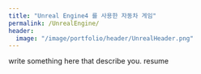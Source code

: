 ```yaml
---
title: "Unreal Engine4 를 사용한 자동차 게임"
permalink: /UnrealEngine/
header:
  image: "/image/portfolio/header/UnrealHeader.png"
---
```


write something here that describe you. resume
